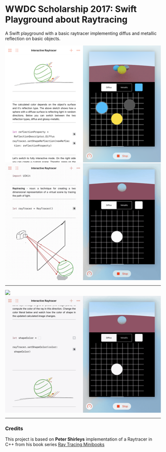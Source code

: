 # WWDC Scholarship 2017: Swift Playground about Raytracing

A Swift playground with a basic raytracer implementing diffus and metallic reflection on basic objects.

![](assets/image1.PNG)
![](assets/vid1.gif)
***
![](assets/overview2.gif)
![](assets/generaloverview.gif)

***


### Credits
This project is based on **Peter Shirleys** implementation of a Raytracer in C++ from his book series [Ray Tracing Minibooks](https://www.amazon.com/Ray-Tracing-Weekend-Minibooks-Book-ebook/dp/B01B5AODD8/ref=sr_1_3?s=digital-text&ie=UTF8&qid=1504779962&sr=1-3&keywords=Ray+Tracing+Minibooks+Book)